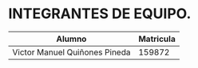 # INTEGRANTES DE EQUIPO.
| Alumno | Matricula|
| ----------------------------- | ------ |
| Victor Manuel Quiñones Pineda | 159872 |

